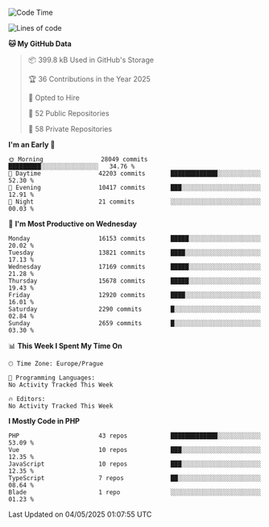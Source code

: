 <!--START_SECTION:waka-->
![Code Time](http://img.shields.io/badge/Code%20Time-1%2C584%20hrs%203%20mins-blue)

![Lines of code](https://img.shields.io/badge/From%20Hello%20World%20I%27ve%20Written-24.0%20million%20lines%20of%20code-blue)

**🐱 My GitHub Data** 

> 📦 399.8 kB Used in GitHub's Storage 
 > 
> 🏆 36 Contributions in the Year 2025
 > 
> 💼 Opted to Hire
 > 
> 📜 52 Public Repositories 
 > 
> 🔑 58 Private Repositories 
 > 
**I'm an Early 🐤** 

```text
🌞 Morning                28049 commits       █████████░░░░░░░░░░░░░░░░   34.76 % 
🌆 Daytime                42203 commits       █████████████░░░░░░░░░░░░   52.30 % 
🌃 Evening                10417 commits       ███░░░░░░░░░░░░░░░░░░░░░░   12.91 % 
🌙 Night                  21 commits          ░░░░░░░░░░░░░░░░░░░░░░░░░   00.03 % 
```
📅 **I'm Most Productive on Wednesday** 

```text
Monday                   16153 commits       █████░░░░░░░░░░░░░░░░░░░░   20.02 % 
Tuesday                  13821 commits       ████░░░░░░░░░░░░░░░░░░░░░   17.13 % 
Wednesday                17169 commits       █████░░░░░░░░░░░░░░░░░░░░   21.28 % 
Thursday                 15678 commits       █████░░░░░░░░░░░░░░░░░░░░   19.43 % 
Friday                   12920 commits       ████░░░░░░░░░░░░░░░░░░░░░   16.01 % 
Saturday                 2290 commits        █░░░░░░░░░░░░░░░░░░░░░░░░   02.84 % 
Sunday                   2659 commits        █░░░░░░░░░░░░░░░░░░░░░░░░   03.30 % 
```


📊 **This Week I Spent My Time On** 

```text
🕑︎ Time Zone: Europe/Prague

💬 Programming Languages: 
No Activity Tracked This Week

🔥 Editors: 
No Activity Tracked This Week
```

**I Mostly Code in PHP** 

```text
PHP                      43 repos            █████████████░░░░░░░░░░░░   53.09 % 
Vue                      10 repos            ███░░░░░░░░░░░░░░░░░░░░░░   12.35 % 
JavaScript               10 repos            ███░░░░░░░░░░░░░░░░░░░░░░   12.35 % 
TypeScript               7 repos             ██░░░░░░░░░░░░░░░░░░░░░░░   08.64 % 
Blade                    1 repo              ░░░░░░░░░░░░░░░░░░░░░░░░░   01.23 % 
```




 Last Updated on 04/05/2025 01:07:55 UTC
<!--END_SECTION:waka-->
<!--
**AlexKratky/AlexKratky** is a ✨ _special_ ✨ repository because its `README.md` (this file) appears on your GitHub profile.

Here are some ideas to get you started:

- 🔭 I’m currently working on ...
- 🌱 I’m currently learning ...
- 👯 I’m looking to collaborate on ...
- 🤔 I’m looking for help with ...
- 💬 Ask me about ...
- 📫 How to reach me: ...
- 😄 Pronouns: ...
- ⚡ Fun fact: ...
-->
